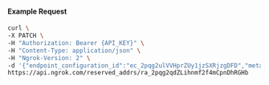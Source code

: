<!-- Code generated for API Clients. DO NOT EDIT. -->

#### Example Request

```bash
curl \
-X PATCH \
-H "Authorization: Bearer {API_KEY}" \
-H "Content-Type: application/json" \
-H "Ngrok-Version: 2" \
-d '{"endpoint_configuration_id":"ec_2pqg2ulVVHprZUy1jzSXRjzgDFD","metadata":"{\"proto\": \"ssh\"}"}' \
https://api.ngrok.com/reserved_addrs/ra_2pqg2qdZLihnmf2f4mCpnDhRGHb
```
